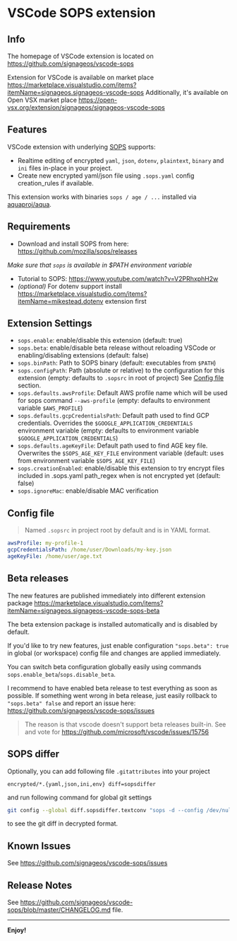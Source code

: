 # VSCode SOPS extension

## Info
The homepage of VSCode extension is located on https://github.com/signageos/vscode-sops

Extension for VSCode is available on market place https://marketplace.visualstudio.com/items?itemName=signageos.signageos-vscode-sops
Additionally, it's available on Open VSX market place https://open-vsx.org/extension/signageos/signageos-vscode-sops

## Features

VSCode extension with underlying [SOPS](https://github.com/mozilla/sops) supports:
- Realtime editing of encrypted `yaml`, `json`, `dotenv`, `plaintext`, `binary` and `ini` files in-place in your project.
- Create new encrypted yaml/json file using `.sops.yaml` config creation_rules if available.

This extension works with binaries `sops / age / ...` installed via [aquaproj/aqua](https://aquaproj.github.io/).

## Requirements

- Download and install SOPS from here: https://github.com/mozilla/sops/releases

*Make sure that `sops` is available in $PATH environment variable*

- Tutorial to SOPS: https://www.youtube.com/watch?v=V2PRhxphH2w
- *(optional)* For dotenv support install https://marketplace.visualstudio.com/items?itemName=mikestead.dotenv extension first

## Extension Settings
* `sops.enable`: enable/disable this extension (default: true)
* `sops.beta`: enable/disable beta release without reloading VSCode or enabling/disabling extensions (default: false)
* `sops.binPath`: Path to SOPS binary (default: executables from `$PATH`)
* `sops.configPath`: Path (absolute or relative) to the configuration for this extension (empty: defaults to `.sopsrc` in root of project) See [Config file](#config-file) section.
* `sops.defaults.awsProfile`: Default AWS profile name which will be used for sops command `--aws-profile` (empty: defaults to environment variable `$AWS_PROFILE`)
* `sops.defaults.gcpCredentialsPath`: Default path used to find GCP credentials. Overrides the `$GOOGLE_APPLICATION_CREDENTIALS` environment variable (empty: defaults to environment variable `$GOOGLE_APPLICATION_CREDENTIALS`)
* `sops.defaults.ageKeyFile`: Default path used to find AGE key file. Overwrites the `$SOPS_AGE_KEY_FILE` environment variable (default: uses from environment variable `$SOPS_AGE_KEY_FILE`)
* `sops.creationEnabled`: enable/disable this extension to try encrypt files included in .sops.yaml path_regex when is not encrypted yet (default: false)
* `sops.ignoreMac`: enable/disable MAC verification

## Config file
> Named `.sopsrc` in project root by default and is in YAML format.
```yaml
awsProfile: my-profile-1
gcpCredentialsPath: /home/user/Downloads/my-key.json
ageKeyFile: /home/user/age.txt
```

## Beta releases
The new features are published immediately into different extension package https://marketplace.visualstudio.com/items?itemName=signageos.signageos-vscode-sops-beta

The beta extension package is installed automatically and is disabled by default.

If you'd like to try new features, just enable configuration `"sops.beta": true` in global (or workspace) config file and changes are applied immediately.

You can switch beta configuration globally easily using commands `sops.enable_beta`/`sops.disable_beta`.

I recommend to have enabled beta release to test everything as soon as possible. If something went wrong in beta release, just easily rollback to `"sops.beta" false` and report an issue here: https://github.com/signageos/vscode-sops/issues

> The reason is that vscode doesn't support beta releases built-in. See and vote for https://github.com/microsoft/vscode/issues/15756

## SOPS differ
Optionally, you can add following file `.gitattributes` into your project
```
encrypted/*.{yaml,json,ini,env} diff=sopsdiffer
```
and run following command for global git settings
```sh
git config --global diff.sopsdiffer.textconv "sops -d --config /dev/null"
```
to see the git diff in decrypted format.

## Known Issues
See https://github.com/signageos/vscode-sops/issues

## Release Notes

See https://github.com/signageos/vscode-sops/blob/master/CHANGELOG.md file.

-----------------------------------------------------------------------------------------------------------

**Enjoy!**

